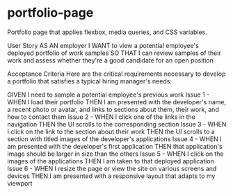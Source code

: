 # portfolio-page
Portfolio page that applies flexbox, media queries, and CSS variables.

User Story
AS AN employer
I WANT to view a potential employee's deployed portfolio of work samples
SO THAT I can review samples of their work and assess whether they're a good candidate for an open position

Acceptance Criteria
Here are the critical requirements necessary to develop a portfolio that satisfies a typical hiring manager's needs:

GIVEN I need to sample a potential employee's previous work
Issue 1 - WHEN I load their portfolio
THEN I am presented with the developer's name, a recent photo or avatar, and links to sections about them, their work, and how to contact them
Issue 2 - WHEN I click one of the links in the navigation
THEN the UI scrolls to the corresponding section
Issue 3 - WHEN I click on the link to the section about their work
THEN the UI scrolls to a section with titled images of the developer's applications
Issue 4 - WHEN I am presented with the developer's first application
THEN that application's image should be larger in size than the others
Issue 5 - WHEN I click on the images of the applications
THEN I am taken to that deployed application
Issue 6 - WHEN I resize the page or view the site on various screens and devices
THEN I am presented with a responsive layout that adapts to my viewport
